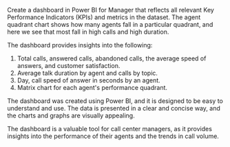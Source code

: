 Create a dashboard in Power BI for Manager that reflects all relevant Key Performance Indicators (KPIs) and metrics in the dataset.
The agent quadrant chart shows how many agents fall in a particular quadrant, and here we see that most fall in high calls and high duration.

The dashboard provides insights into the following:
1. Total calls, answered calls, abandoned calls, the average speed of answers, and customer satisfaction.
2. Average talk duration by agent and calls by topic.
3. Day, call speed of answer in seconds by an agent.
4. Matrix chart for each agent's performance quadrant.

The dashboard was created using Power BI, and it is designed to be easy to understand and use. The data is presented in a clear and concise way, and the charts and graphs are visually appealing. 

The dashboard is a valuable tool for call center managers, as it provides insights into the performance of their agents and the trends in call volume.
